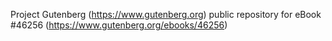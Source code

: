 Project Gutenberg (https://www.gutenberg.org) public repository for eBook #46256 (https://www.gutenberg.org/ebooks/46256)
